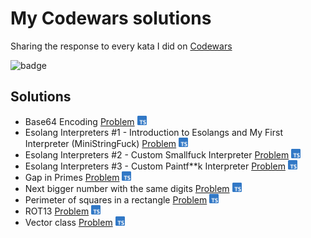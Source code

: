 # My Codewars solutions
Sharing the response to every kata I did on [Codewars](https://www.codewars.com/)

![badge](https://www.codewars.com/users/csantosr/badges/large)

## Solutions
- Base64 Encoding [Problem](https://www.codewars.com/kata/5270f22f862516c686000161/train/typescript) <a href="Base64 Encoding/index.ts"><img src=https://raw.githubusercontent.com/abrudz/logos/main/TypeScript.svg width=15/></a>
- Esolang Interpreters #1 - Introduction to Esolangs and My First Interpreter (MiniStringFuck) [Problem](https://www.codewars.com/kata/586dd26a69b6fd46dd0000c0) <a href="Esolang Interpreters #1 - Introduction to Esolangs and My First Interpreter (MiniStringFuck)/index.ts"><img src=https://raw.githubusercontent.com/abrudz/logos/main/TypeScript.svg width=15/></a>
- Esolang Interpreters #2 - Custom Smallfuck Interpreter [Problem](https://www.codewars.com/kata/58678d29dbca9a68d80000d7) <a href="Esolang Interpreters #2 - Custom Smallfuck Interpreter/index.ts"><img src=https://raw.githubusercontent.com/abrudz/logos/main/TypeScript.svg width=15/></a>
- Esolang Interpreters #3 - Custom Paintf**k Interpreter [Problem](https://www.codewars.com/kata/5868a68ba44cfc763e00008d) <a href="Esolang Interpreters #3 - Custom Paintf**k Interpreter/index.ts"><img src=https://raw.githubusercontent.com/abrudz/logos/main/TypeScript.svg width=15/></a>
- Gap in Primes [Problem](https://www.codewars.com/kata/561e9c843a2ef5a40c0000a4) <a href="Gap in Primes/index.ts"><img src=https://raw.githubusercontent.com/abrudz/logos/main/TypeScript.svg width=15/></a>
- Next bigger number with the same digits [Problem](https://www.codewars.com/kata/55983863da40caa2c900004e) <a href="Next bigger number with the same digits/index.ts"><img src=https://raw.githubusercontent.com/abrudz/logos/main/TypeScript.svg width=15/></a>
- Perimeter of squares in a rectangle [Problem](https://www.codewars.com/kata/559a28007caad2ac4e000083) <a href="Perimeter of squares in a rectangle/index.ts"><img src=https://raw.githubusercontent.com/abrudz/logos/main/TypeScript.svg width=15/></a>
- ROT13 [Problem](https://www.codewars.com/kata/52223df9e8f98c7aa7000062) <a href="ROT13/index.ts"><img src=https://raw.githubusercontent.com/abrudz/logos/main/TypeScript.svg width=15/></a>
- Vector class [Problem](https://www.codewars.com/kata/526dad7f8c0eb5c4640000a4) <a href="Vector class/index.ts"><img src=https://raw.githubusercontent.com/abrudz/logos/main/TypeScript.svg width=15/></a>
